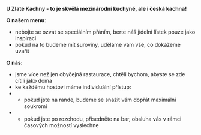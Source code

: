 **U Zlaté Kachny - to je skvělá mezinárodní kuchyně, ale i česká kachna!**

**O našem menu**:
- nebojte se ozvat se speciálním přáním, berte náš jídelní lístek pouze jako inspiraci
- pokud na to budeme mít suroviny, uděláme vám vše, co dokážeme uvařit


**O nás:**
- jsme více než jen obyčejná rastaurace, chtěli bychom, abyste se zde cítili jako doma
- ke každému hostovi máme individuální přístup:
- -  pokud jste na rande, budeme se snažit vám dopřát maximální soukromí
- - pokud jste po rozchodu, přisedněte na bar, obsluha vás v rámci časových možností vyslechne
